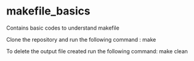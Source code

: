 # makefile_basics
Contains basic codes to understand makefile

Clone the repository and run the following command :
 make
 
 To delete the output file created run the following command:
 make clean
